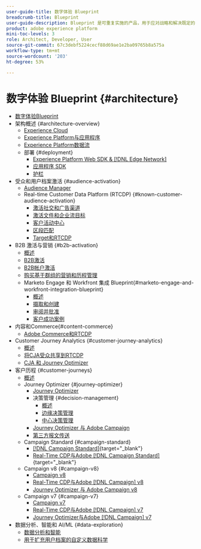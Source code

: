 ```yaml
---
user-guide-title: 数字体验 Blueprint
breadcrumb-title: Blueprint
user-guide-description: Blueprint 是可重复实施的产品，用于应对战略和解决既定的业务问题，并包含架构图、技术注意事项和相关文档链接。
product: adobe experience platform
mini-toc-levels: 3
role: Architect, Developer, User
source-git-commit: 67c3debf5224cecf88d69ae1e2ba09765b8a575a
workflow-type: tm+mt
source-wordcount: '203'
ht-degree: 53%

---
```



# 数字体验 Blueprint {#architecture}

+ [数字体验Blueprint](/help/blueprints/overview.md)
+ 架构概述 {#architecture-overview}
   + [Experience Cloud](/help/blueprints/experience-platform/experience-cloud.md)
   + [Experience Platform与应用程序](/help/blueprints/experience-platform/platform-applications.md)
   + [Experience Platform数据流](/help/blueprints/experience-platform/platform-data-flow.md)
   + 部署 {#deployment}
      + [Experience Platform Web SDK &amp; [!DNL Edge Network]](/help/blueprints/experience-platform/deployment/websdk.md)
      + [应用程序 SDK](/help/blueprints/experience-platform/deployment/appsdk.md)
      + [护栏](/help/blueprints/experience-platform/deployment/guardrails.md)
+ 受众和用户档案激活 {#audience-activation}
   + [Audience Manager](/help/blueprints/audience-activation/AAM.md)
   + Real-time Customer Data Platform (RTCDP) {#known-customer-audience-activation}
      + [激活社交和广告渠道](/help/blueprints/audience-activation/advertising-activation.md)
      + [激活文件和企业流目标](/help/blueprints/audience-activation/enterprise-destinations.md)
      + [客户活动中心](/help/blueprints/audience-activation/customer-activity.md)
      + [区段匹配](/help/blueprints/audience-activation/segment-match.md)
      + [Target和RTCDP](/help/blueprints/audience-activation/RTCDP-Target.md)
+ B2B 激活与营销 {#b2b-activation}
   + [概述](/help/blueprints/b2b/overview.md)
   + [B2B激活](/help/blueprints/b2b/b2bactivation.md)
   + [B2B帐户激活](/help/blueprints/b2b/b2b-account-activation.md)
   + [购买基于群组的营销和历程管理](/help/blueprints/b2b/b2b-buying-group-journeys.md)
   + Marketo Engage 和 Workfront 集成 Blueprint{#marketo-engage-and-workfront-integration-blueprint}
      + [概述](/help/blueprints/b2b/marketo-engage-and-workfront-integration-blueprint/overview.md)
      + [摄取和创建](/help/blueprints/b2b/marketo-engage-and-workfront-integration-blueprint/intake-and-create.md)
      + [审阅并批准](/help/blueprints/b2b/marketo-engage-and-workfront-integration-blueprint/review-and-approve-blueprint.md)
      + [客户成功案例](/help/blueprints/b2b/marketo-engage-and-workfront-integration-blueprint/customer-success-stories.md)
+ 内容和Commerce{#content-commerce}
   + [Adobe Commerce和RTCDP](/help/blueprints/content-commerce/commerce/commerce-rtcdp.md)
+ Customer Journey Analytics {#customer-journey-analytics}
   + [概述](/help/blueprints/customer-journey-analytics/overview.md)
   + [将CJA受众共享到RTCDP](/help/blueprints/customer-journey-analytics/cja-rtcdp.md)
   + [CJA 和 Journey Optimizer](/help/blueprints/customer-journey-analytics/cja-ajo.md)
+ 客户历程 {#customer-journeys}
   + [概述](/help/blueprints/customer-journeys/overview.md)
   + Journey Optimizer {#journey-optimizer}
      + [Journey Optimizer](/help/blueprints/customer-journeys/journey-optimizer.md)
      + 决策管理 {#decision-management}
         + [概述](/help/blueprints/customer-journeys/decision_management/decision-management-overview.md)
         + [边缘决策管理](/help/blueprints/customer-journeys/decision_management/decision-management-edge.md)
         + [中心决策管理](/help/blueprints/customer-journeys/decision_management/decision-management-hub.md)
      + [Journey Optimizer 与 Adobe Campaign  ](/help/blueprints/customer-journeys/ajo-and-campaign.md)
      + [第三方报文传送](/help/blueprints/customer-journeys/3rd-party-messaging.md)
   + Campaign Standard {#campaign-standard}
      + [[!DNL Campaign Standard]](https://experienceleague.adobe.com/docs/campaign-standard.html?lang=zh-Hans){target="_blank"}
      + [Real-Time CDP与Adobe [!DNL Campaign Standard]](https://experienceleague.adobe.com/docs/campaign-standard/using/integrating-with-adobe-cloud/adobe-experience-platform/aep-sources-destinations/get-started-sources-destinations.html?lang=zh-Hans){target="_blank"}
   + Campaign v8 {#campaign-v8}
      + [Campaign v8](/help/blueprints/customer-journeys/campaign-v8.md)
      + [Real-Time CDP与Adobe [!DNL Campaign] v8](/help/blueprints/customer-journeys/rtcdp-and-campaign-v8.md)
      + [Journey Optimizer 与 Adobe Campaign v8](/help/blueprints/customer-journeys/ajo-and-campaign-v8.md)
   + Campaign v7 {#campaign-v7}
      + [Campaign v7](/help/blueprints/customer-journeys/campaign-v7.md)
      + [Real-Time CDP与Adobe [!DNL Campaign] v7](/help/blueprints/customer-journeys/rtcdp-and-campaign.md)
      + [Journey Optimizer与Adobe [!DNL Campaign] v7](/help/blueprints/customer-journeys/ajo-and-campaign-v7.md)
+ 数据分析、智能和 AI/ML {#data-exploration}
   + [数据分析和智能](/help/blueprints/data-insights/analysis.md)
   + [用于扩充用户档案的自定义数据科学](/help/blueprints/data-insights/data-science.md)
